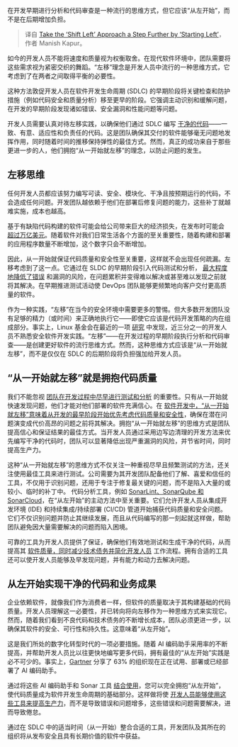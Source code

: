 
<!--
title: 将“左移”方法更进一步：“一开始就左移”
cover: https://cdn.thenewstack.io/media/2024/08/4d2613d9-left.jpg
-->

在开发早期进行分析和代码审查是一种流行的思维方式，但它应该“从左开始”，而不是在后期增加负担。

> 译自 [Take the ‘Shift Left’ Approach a Step Further by ‘Starting Left’](https://thenewstack.io/take-the-shift-left-approach-a-step-further-by-starting-left/)，作者 Manish Kapur。

如今的开发人员不能将速度和质量视为权衡取舍。在现代软件环境中，团队需要将这些需求视为紧密交织的舞蹈。“左移”理念是开发人员中流行的一种思维方式，它考虑到了在两者之间取得平衡的必要性。

这种方法敦促开发人员在软件开发生命周期 (SDLC) 的早期阶段将关键检查和防护措施（例如代码安全和质量分析）移至更早的阶段。它强调主动识别和缓解问题，在开发的早期阶段发现诸如错误、安全漏洞和性能问题等问题。

开发人员需要认真对待左移实践，以确保他们通过 SDLC 编写 [干净的代码](https://www.sonarsource.com/solutions/clean-code/?utm_medium=referral&utm_source=newstack&utm_campaign=ss-cleancode&utm_content=media-tns-startleft-240826-&utm_term=&s_category=Organic&s_source=External%20Referral&s_origin=newstack)——一致、有意、适应性和负责任的代码。这是团队确保其交付的软件能够毫无问题地发挥作用，同时随着时间的推移保持弹性的最佳方式。然而，真正的成功来自于那些更进一步的人，他们拥抱“从一开始就左移”的理念，以防止问题的发生。

## 左移思维

任何开发人员都应该努力编写可读、安全、模块化、干净且按预期运行的代码，不会造成任何问题。开发团队越依赖于他们在部署后修复问题的能力，这些补丁就越难实施，成本也越高。

基于有缺陷代码构建的软件可能会给公司带来巨大的经济损失，在发布时可能会 [超过万亿美元](https://www.it-cisq.org/the-cost-of-poor-quality-software-in-the-us-a-2022-report/)。随着软件对我们日常生活各个方面的至关重要性，随着构建和部署的应用程序数量不断增加，这个数字只会不断增加。

因此，从一开始就保证代码质量和安全性至关重要，这样就不会出现任何疏漏。左移考虑到了这一点。它通过在 SLDC 的早期阶段引入代码测试和分析， [最大程度地降低了错误](https://thenewstack.io/progressive-delivery-accelerate-app-releases-while-minimizing-bugs/) 和漏洞的风险，在问题累积并变得难以解决或甚至难以发现之前就将其解决。在早期推进测试活动使 DevOps 团队能够更频繁地向客户交付更高质量的软件。

作为一种实践，“左移”在当今的安全环境中需要更多的警惕。但大多数开发团队没有足够的精力（或时间）来正确地执行它——即使它应该是代码开发策略的内在组成部分。事实上，Linux 基金会在最近的一项 [研究](https://www.linuxfoundation.org/hubfs/LF%20Research/Secure_Software_Development_Education_2024_Survey.pdf?hsLang=en) 中发现，近三分之一的开发人员不熟悉安全软件开发实践。“左移”——在开发过程的早期阶段执行分析和代码审查——是创建更好软件的流行思维方式。然而，这种思维方式应该是“从一开始就左移”，而不是仅仅在 SDLC 的后期阶段将负担强加给开发人员。

## “从一开始就左移”就是拥抱代码质量

我们不能忽视 [团队在开发过程中尽早进行测试和分析](https://thenewstack.io/managing-software-development-team-dynamics-from-within/) 的重要性。只有从一开始就快速发现问题，他们才能对他们部署的软件充满信心。在 [软件开发中，“从一开始就左移”意味着从开发的最早阶段开始优先考虑代码质量和安全性](https://thenewstack.io/zero-trust-security-and-the-software-development-lifecycle/)，确保在潜在问题演变成代价高昂的问题之前将其解决。拥抱“从一开始就左移”的思维方式是团队提高信心和保证结果的最佳方式。当开发人员通过采用边写边清理的开发方法来优先编写干净的代码时，团队可以显著降低出现严重漏洞的风险，并节省时间，同时提高生产力。

这种“从一开始就左移”的思维方式不仅关注一种重视尽早且频繁测试的方法，还关注使用最佳工具来进行测试。公司需要为其开发团队配备他们了解、喜爱和信任的工具，不仅用于识别问题，还用于专注于修复最关键的问题，而不是陷入大量的或较小、临时的补丁中。
代码分析工具，例如 [SonarLint、SonarQube 和 SonarCloud](https://www.sonarsource.com/lp/products/all/?utm_medium=referral&utm_source=newstack&utm_campaign=ss-sonar-products24&utm_content=media-tns-startleft-240826-&utm_term=&s_category=Organic&s_source=External%20Referral&s_origin=newstack)，在“从左开始”的主动方法中至关重要。它们允许开发人员从集成开发环境 (IDE) 和持续集成/持续部署 (CI/CD) 管道开始捕获代码质量和安全问题。它们不仅识别问题并防止其继续发展，而且从代码编写的那一刻起就这样做，帮助团队避免因大量需要解决的问题而陷入困境。

可靠的工具为开发人员提供了保证，确保他们有效地测试和生成干净的代码，从而提高其 [软件质量，同时减少技术债务并简化开发人员](https://thenewstack.io/how-to-use-self-healing-code-to-reduce-technical-debt/) 工作流程。拥有合适的工具还可以使开发人员能够及早发现问题，并有能力和动力去解决问题。

## 从左开始实现干净的代码和业务成果

企业依赖软件，就像我们作为消费者一样，但软件的质量取决于其构建基础的代码质量。开发人员理解这一必要性，并已转向将向左移作为一种思维方式来实现它。然而，随着我们看到不良代码和技术债务的不断增长成本，团队必须更进一步，以确保其软件的安全、可行性和持久性。这意味着“从左开始”。

这是我们所处的数字化转型时代的一项必要措施。随着 AI 编码助手采用率的不断提高，并帮助开发人员比以往更快地编写更多代码，拥有最佳的“从左开始”实践是必不可少的。事实上，[Gartner](https://www.gartner.com/en/newsroom/press-releases/2024-04-11-gartner-says-75-percent-of-enterprise-software-engineers-will-use-ai-code-assistants-by-2028) 分享了 63% 的组织现在正在试用、部署或已经部署了 AI 编码助手。

通过将这些 AI 编码助手和 Sonar 工具 [结合使用](https://www.sonarsource.com/solutions/ai/)，您可以完全拥抱“从左开始”，使代码质量成为软件开发生命周期的基础部分。这样做将使 [开发人员能够使用这些工具来提高生产力](https://thenewstack.io/boost-developer-productivity-by-reducing-their-paper-cuts/)，而不是导致错误和问题增多，这些错误和问题需要解决，进而导致倦怠。

通过在 SDLC 中的适当时间（从一开始）整合合适的工具，开发团队及其所在的组织将从发布安全且具有长期价值的软件中获益。
